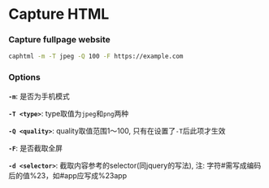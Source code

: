 # Capture HTML

### Capture fullpage website

```bash
caphtml -m -T jpeg -Q 100 -F https://example.com
```

### Options

**`-m`**: 是否为手机模式

**`-T <type>`**: type取值为`jpeg`和`png`两种

**`-Q <quality>`**: quality取值范围1～100, 只有在设置了`-T`后此项才生效

**`-F`**: 是否截取全屏

**`-d <selector>`**: 截取内容参考的selector(同jquery的写法), 注: 字符#需写成编码后的值%23，如#app应写成%23app
